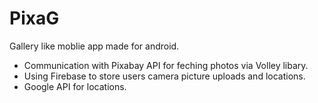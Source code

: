 # PixaG
Gallery like moblie app made for android.

- Communication with Pixabay API for feching photos via Volley libary.
- Using Firebase to store users camera picture uploads and locations.
- Google API for locations.
